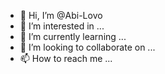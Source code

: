 - 👋 Hi, I’m @Abi-Lovo
- 👀 I’m interested in ...
- 🌱 I’m currently learning ...
- 💞️ I’m looking to collaborate on ...
- 📫 How to reach me ...

<!---
Abi-Lovo/Abi-Lovo is a ✨ special ✨ repository because its `README.md` (this file) appears on your GitHub profile.
You can click the Preview link to take a look at your changes.
--->
